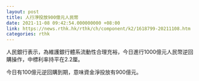 ```yaml
---
layout: post
title: 人行淨投放900億元人民幣
date: 2021-11-08 09:42:54.000000000 +08:00
link: https://news.rthk.hk/rthk/ch/component/k2/1618799-20211108.htm
categories: rthk
---
```


人民銀行表示，為維護銀行體系流動性合理充裕，今日進行1000億元人民幣逆回購操作，中標利率持平在2.2厘。

今日有100億元逆回購到期，意味資金淨投放有900億元。
